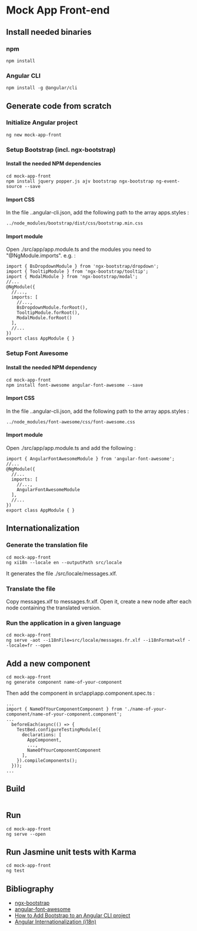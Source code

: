 Mock App Front-end
==================

## Install needed binaries
### npm
```
npm install
```
### Angular CLI
```
npm install -g @angular/cli
```
## Generate code from scratch
### Initialize Angular project
```
ng new mock-app-front
```
### Setup Bootstrap (incl. ngx-bootstrap)
#### Install the needed NPM dependencies
```
cd mock-app-front
npm install jquery popper.js ajv bootstrap ngx-bootstrap ng-event-source --save
```
#### Import CSS
In the file .\.angular-cli.json, add the following path to the array apps.styles :
```
../node_modules/bootstrap/dist/css/bootstrap.min.css
```
#### Import module
Open ./src/app/app.module.ts and the modules you need to "@NgModule.imports".
e.g. :
```
import { BsDropdownModule } from 'ngx-bootstrap/dropdown';
import { TooltipModule } from 'ngx-bootstrap/tooltip';
import { ModalModule } from 'ngx-bootstrap/modal';
//...
@NgModule({
  //...,
  imports: [
    //...,
    BsDropdownModule.forRoot(),
    TooltipModule.forRoot(),
    ModalModule.forRoot()
  ],
  //...
})
export class AppModule { }
```
### Setup Font Awesome
#### Install the needed NPM dependency
```
cd mock-app-front
npm install font-awesome angular-font-awesome --save
```
#### Import CSS
In the file .\.angular-cli.json, add the following path to the array apps.styles :
```
../node_modules/font-awesome/css/font-awesome.css
```
#### Import module
Open ./src/app/app.module.ts and add the following :
```
import { AngularFontAwesomeModule } from 'angular-font-awesome';
//...
@NgModule({
  //...
  imports: [
    //...,
    AngularFontAwesomeModule
  ],
  //...
})
export class AppModule { }
```

## Internationalization
### Generate the translation file
```
cd mock-app-front
ng xi18n --locale en --outputPath src/locale
```
It generates the file ./src/locale/messages.xlf.
### Translate the file
Copy messages.xlf to messages.fr.xlf. Open it, create a new <target/> node after each <source/> node containing the translated version.
### Run the application in a given language
```
cd mock-app-front
ng serve -aot --i18nFile=src/locale/messages.fr.xlf --i18nFormat=xlf --locale=fr --open
```

## Add a new component
```
cd mock-app-front
ng generate component name-of-your-component
```
Then add the component in src\app\app.component.spec.ts :
```
...
import { NameOfYourComponentComponent } from './name-of-your-component/name-of-your-component.component';
...
  beforeEach(async(() => {
    TestBed.configureTestingModule({
      declarations: [
        AppComponent,
        ...,
        NameOfYourComponentComponent
      ],
    }).compileComponents();
  }));
...
```

## Build
```
```

## Run
```
cd mock-app-front
ng serve --open
```

## Run Jasmine unit tests with Karma
```
cd mock-app-front
ng test
```

## Bibliography
* [ngx-bootstrap](https://valor-software.com/ngx-bootstrap/#/)
* [angular-font-awesome](https://github.com/baruchvlz/angular-font-awesome)
* [How to Add Bootstrap to an Angular CLI project](https://loiane.com/2017/08/how-to-add-bootstrap-to-an-angular-cli-project/)
* [Angular Internationalization (i18n)](https://angular.io/guide/i18n)
